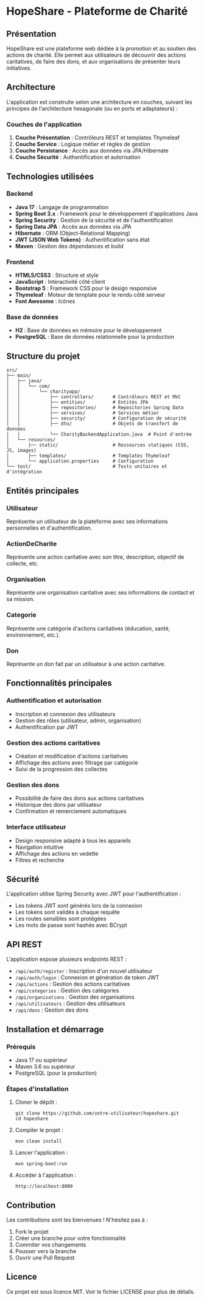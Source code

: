 # HopeShare - Plateforme de Charité

## Présentation

HopeShare est une plateforme web dédiée à la promotion et au soutien des actions de charité. Elle permet aux utilisateurs de découvrir des actions caritatives, de faire des dons, et aux organisations de présenter leurs initiatives.

## Architecture

L'application est construite selon une architecture en couches, suivant les principes de l'architecture hexagonale (ou en ports et adaptateurs) :

### Couches de l'application

1. **Couche Présentation** : Contrôleurs REST et templates Thymeleaf
2. **Couche Service** : Logique métier et règles de gestion
3. **Couche Persistance** : Accès aux données via JPA/Hibernate
4. **Couche Sécurité** : Authentification et autorisation

## Technologies utilisées

### Backend
- **Java 17** : Langage de programmation
- **Spring Boot 3.x** : Framework pour le développement d'applications Java
- **Spring Security** : Gestion de la sécurité et de l'authentification
- **Spring Data JPA** : Accès aux données via JPA
- **Hibernate** : ORM (Object-Relational Mapping)
- **JWT (JSON Web Tokens)** : Authentification sans état
- **Maven** : Gestion des dépendances et build

### Frontend
- **HTML5/CSS3** : Structure et style
- **JavaScript** : Interactivité côté client
- **Bootstrap 5** : Framework CSS pour le design responsive
- **Thymeleaf** : Moteur de template pour le rendu côté serveur
- **Font Awesome** : Icônes

### Base de données
- **H2** : Base de données en mémoire pour le développement
- **PostgreSQL** : Base de données relationnelle pour la production

## Structure du projet

```
src/
├── main/
│   ├── java/
│   │   └── com/
│   │       └── charityapp/
│   │           ├── controllers/       # Contrôleurs REST et MVC
│   │           ├── entities/          # Entités JPA
│   │           ├── repositories/      # Repositories Spring Data
│   │           ├── services/          # Services métier
│   │           ├── security/          # Configuration de sécurité
│   │           ├── dto/               # Objets de transfert de données
│   │           └── CharityBackendApplication.java  # Point d'entrée
│   └── resources/
│       ├── static/                    # Ressources statiques (CSS, JS, images)
│       ├── templates/                 # Templates Thymeleaf
│       └── application.properties     # Configuration
└── test/                              # Tests unitaires et d'intégration
```

## Entités principales

### Utilisateur
Représente un utilisateur de la plateforme avec ses informations personnelles et d'authentification.

### ActionDeCharite
Représente une action caritative avec son titre, description, objectif de collecte, etc.

### Organisation
Représente une organisation caritative avec ses informations de contact et sa mission.

### Categorie
Représente une catégorie d'actions caritatives (éducation, santé, environnement, etc.).

### Don
Représente un don fait par un utilisateur à une action caritative.

## Fonctionnalités principales

### Authentification et autorisation
- Inscription et connexion des utilisateurs
- Gestion des rôles (utilisateur, admin, organisation)
- Authentification par JWT

### Gestion des actions caritatives
- Création et modification d'actions caritatives
- Affichage des actions avec filtrage par catégorie
- Suivi de la progression des collectes

### Gestion des dons
- Possibilité de faire des dons aux actions caritatives
- Historique des dons par utilisateur
- Confirmation et remerciement automatiques

### Interface utilisateur
- Design responsive adapté à tous les appareils
- Navigation intuitive
- Affichage des actions en vedette
- Filtres et recherche

## Sécurité

L'application utilise Spring Security avec JWT pour l'authentification :
- Les tokens JWT sont générés lors de la connexion
- Les tokens sont validés à chaque requête
- Les routes sensibles sont protégées
- Les mots de passe sont hashés avec BCrypt

## API REST

L'application expose plusieurs endpoints REST :

- `/api/auth/register` : Inscription d'un nouvel utilisateur
- `/api/auth/login` : Connexion et génération de token JWT
- `/api/actions` : Gestion des actions caritatives
- `/api/categories` : Gestion des catégories
- `/api/organisations` : Gestion des organisations
- `/api/utilisateurs` : Gestion des utilisateurs
- `/api/dons` : Gestion des dons

## Installation et démarrage

### Prérequis
- Java 17 ou supérieur
- Maven 3.6 ou supérieur
- PostgreSQL (pour la production)

### Étapes d'installation

1. Cloner le dépôt :
   ```
   git clone https://github.com/votre-utilisateur/hopeshare.git
   cd hopeshare
   ```

2. Compiler le projet :
   ```
   mvn clean install
   ```

3. Lancer l'application :
   ```
   mvn spring-boot:run
   ```

4. Accéder à l'application :
   ```
   http://localhost:8080
   ```

## Contribution

Les contributions sont les bienvenues ! N'hésitez pas à :
1. Fork le projet
2. Créer une branche pour votre fonctionnalité
3. Commiter vos changements
4. Pousser vers la branche
5. Ouvrir une Pull Request

## Licence

Ce projet est sous licence MIT. Voir le fichier LICENSE pour plus de détails. 